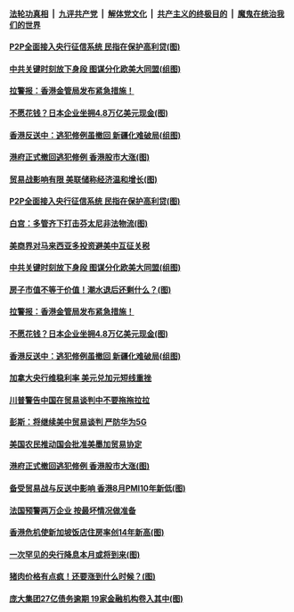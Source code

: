 ####  [法轮功真相](../../../../basic/blob/master/README.md?t=09051052) &nbsp;|&nbsp; [九评共产党](../../../../9ping.md/blob/master/README.md?t=09051052) &nbsp;|&nbsp; [解体党文化](../../../../jtdwh.md/blob/master/README.md?t=09051052)  &nbsp;|&nbsp; [共产主义的终极目的](../../../../gczydzjmd.md/blob/master/README.md?t=09051052) &nbsp;|&nbsp; [魔鬼在统治我们的世界](../../../../mgztzwmdsj.md/blob/master/README.md?t=09051052) 

#### [P2P全面接入央行征信系统 民指在保护高利贷(图)](../pages/p5/906179.md?t=09051052) 

#### [中共关键时刻放下身段 图谋分化欧美大同盟(组图)](../pages/p5/906206.md?t=09051052) 

#### [拉警报：香港金管局发布紧急措施！](../pages/p5/906214.md?t=09051052) 

#### [不愿花钱？日本企业坐拥4.8万亿美元现金(图)](../pages/p5/906183.md?t=09051052) 

#### [香港反送中：逃犯修例虽撤回 新疆化难破局(组图)](../pages/p5/906208.md?t=09051052) 

#### [港府正式撤回逃犯修例 香港股市大涨(图)](../pages/p5/906152.md?t=09051052) 

#### [贸易战影响有限 美联储称经济温和增长(图)](../pages/p5/906235.md?t=09051052) 

#### [P2P全面接入央行征信系统 民指在保护高利贷(图)](../pages/p5/906179.md?t=09051052) 

#### [白宫：多管齐下打击芬太尼非法物流(图)](../pages/p5/906228.md?t=09051052) 

#### [美商界对马来西亚多投资避美中互征关税](../pages/p5/906223.md?t=09051052) 

#### [中共关键时刻放下身段 图谋分化欧美大同盟(组图)](../pages/p5/906206.md?t=09051052) 

#### [房子市值不等于价值！潮水退后还剩什么？(图)](../pages/p5/906184.md?t=09051052) 

#### [拉警报：香港金管局发布紧急措施！](../pages/p5/906214.md?t=09051052) 

#### [不愿花钱？日本企业坐拥4.8万亿美元现金(图)](../pages/p5/906183.md?t=09051052) 

#### [香港反送中：逃犯修例虽撤回 新疆化难破局(组图)](../pages/p5/906208.md?t=09051052) 

#### [加拿大央行维稳利率 美元兑加元短线重挫](../pages/p5/906200.md?t=09051052) 

#### [川普警告中国在贸易谈判中不要拖拖拉拉](../pages/p5/906157.md?t=09051052) 

#### [彭斯：将继续美中贸易谈判 严防华为5G](../pages/p5/906156.md?t=09051052) 

#### [美国农民推动国会批准美墨加贸易协定](../pages/p5/906154.md?t=09051052) 

#### [港府正式撤回逃犯修例 香港股市大涨(图)](../pages/p5/906152.md?t=09051052) 

#### [备受贸易战与反送中影响 香港8月PMI10年新低(图)](../pages/p5/906132.md?t=09051052) 

#### [法国预警两万企业 按最坏情况做准备](../pages/p5/906110.md?t=09051052) 

#### [香港危机使新加坡饭店住房率创14年新高(图)](../pages/p5/906106.md?t=09051052) 

#### [一次罕见的央行降息本月或将到来(图)](../pages/p5/906080.md?t=09051052) 

#### [猪肉价格有点疯！还要涨到什么时候？(图)](../pages/p5/906081.md?t=09051052) 

#### [庞大集团27亿债务逾期 19家金融机构卷入其中(图)](../pages/p5/906086.md?t=09051052) 

